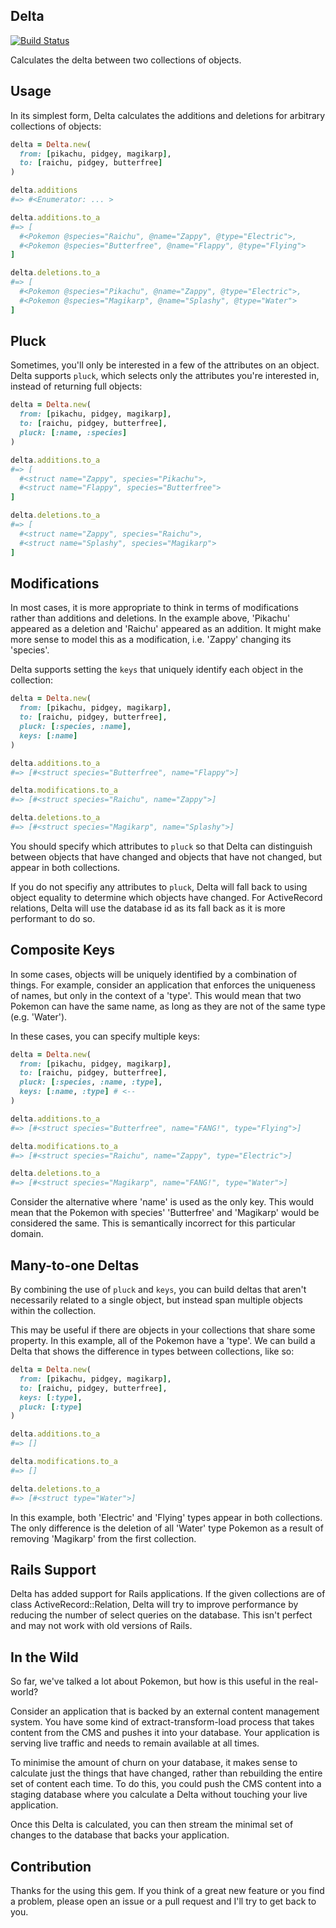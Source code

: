 ## Delta

[![Build Status](https://travis-ci.org/tuzz/delta.svg?branch=master)](https://travis-ci.org/tuzz/delta)

Calculates the delta between two collections of objects.

## Usage

In its simplest form, Delta calculates the additions and deletions for arbitrary
collections of objects:

```ruby
delta = Delta.new(
  from: [pikachu, pidgey, magikarp],
  to: [raichu, pidgey, butterfree]
)

delta.additions
#=> #<Enumerator: ... >

delta.additions.to_a
#=> [
  #<Pokemon @species="Raichu", @name="Zappy", @type="Electric">,
  #<Pokemon @species="Butterfree", @name="Flappy", @type="Flying">
]

delta.deletions.to_a
#=> [
  #<Pokemon @species="Pikachu", @name="Zappy", @type="Electric">,
  #<Pokemon @species="Magikarp", @name="Splashy", @type="Water">
]
```

## Pluck

Sometimes, you'll only be interested in a few of the attributes on an object.
Delta supports `pluck`, which selects only the attributes you're interested in,
instead of returning full objects:

```ruby
delta = Delta.new(
  from: [pikachu, pidgey, magikarp],
  to: [raichu, pidgey, butterfree],
  pluck: [:name, :species]
)

delta.additions.to_a
#=> [
  #<struct name="Zappy", species="Pikachu">,
  #<struct name="Flappy", species="Butterfree">
]

delta.deletions.to_a
#=> [
  #<struct name="Zappy", species="Raichu">,
  #<struct name="Splashy", species="Magikarp">
]
```

## Modifications

In most cases, it is more appropriate to think in terms of modifications rather
than additions and deletions. In the example above, 'Pikachu' appeared as a
deletion and 'Raichu' appeared as an addition. It might make more sense to model
this as a modification, i.e. 'Zappy' changing its 'species'.

Delta supports setting the `keys` that uniquely identify each object in the
collection:

```ruby
delta = Delta.new(
  from: [pikachu, pidgey, magikarp],
  to: [raichu, pidgey, butterfree],
  pluck: [:species, :name],
  keys: [:name]
)

delta.additions.to_a
#=> [#<struct species="Butterfree", name="Flappy">]

delta.modifications.to_a
#=> [#<struct species="Raichu", name="Zappy">]

delta.deletions.to_a
#=> [#<struct species="Magikarp", name="Splashy">]
```

You should specify which attributes to `pluck` so that Delta can distinguish
between objects that have changed and objects that have not changed, but appear
in both collections.

If you do not specifiy any attributes to `pluck`, Delta will fall back to using
object equality to determine which objects have changed. For ActiveRecord
relations, Delta will use the database id as its fall back as it is more
performant to do so.

## Composite Keys

In some cases, objects will be uniquely identified by a combination of things.
For example, consider an application that enforces the uniqueness of names, but
only in the context of a 'type'. This would mean that two Pokemon can have the
same name, as long as they are not of the same type (e.g. 'Water').

In these cases, you can specify multiple keys:

```ruby
delta = Delta.new(
  from: [pikachu, pidgey, magikarp],
  to: [raichu, pidgey, butterfree],
  pluck: [:species, :name, :type],
  keys: [:name, :type] # <--
)

delta.additions.to_a
#=> [#<struct species="Butterfree", name="FANG!", type="Flying">]

delta.modifications.to_a
#=> [#<struct species="Raichu", name="Zappy", type="Electric">]

delta.deletions.to_a
#=> [#<struct species="Magikarp", name="FANG!", type="Water">]
```

Consider the alternative where 'name' is used as the only key. This would mean
that the Pokemon with species' 'Butterfree' and 'Magikarp' would be considered
the same. This is semantically incorrect for this particular domain.

## Many-to-one Deltas

By combining the use of `pluck` and `keys`, you can build deltas that aren't
necessarily related to a single object, but instead span multiple objects within
the collection.

This may be useful if there are objects in your collections that share some
property. In this example, all of the Pokemon have a 'type'. We can build a
Delta that shows the difference in types between collections, like so:

```ruby
delta = Delta.new(
  from: [pikachu, pidgey, magikarp],
  to: [raichu, pidgey, butterfree],
  keys: [:type],
  pluck: [:type]
)

delta.additions.to_a
#=> []

delta.modifications.to_a
#=> []

delta.deletions.to_a
#=> [#<struct type="Water">]
```

In this example, both 'Electric' and 'Flying' types appear in both collections.
The only difference is the deletion of all 'Water' type Pokemon as a result of
removing 'Magikarp' from the first collection.

## Rails Support

Delta has added support for Rails applications. If the given collections are of
class ActiveRecord::Relation, Delta will try to improve performance by reducing
the number of select queries on the database. This isn't perfect and may not
work with old versions of Rails.

## In the Wild

So far, we've talked a lot about Pokemon, but how is this useful in the
real-world?

Consider an application that is backed by an external content management system.
You have some kind of extract-transform-load process that takes content from the
CMS and pushes it into your database. Your application is serving live traffic
and needs to remain available at all times.

To minimise the amount of churn on your database, it makes sense to calculate
just the things that have changed, rather than rebuilding the entire set of
content each time. To do this, you could push the CMS content into a staging
database where you calculate a Delta without touching your live application.

Once this Delta is calculated, you can then stream the minimal set of changes
to the database that backs your application.

## Contribution

Thanks for the using this gem. If you think of a great new feature or you find a
problem, please open an issue or a pull request and I'll try to get back to you.
